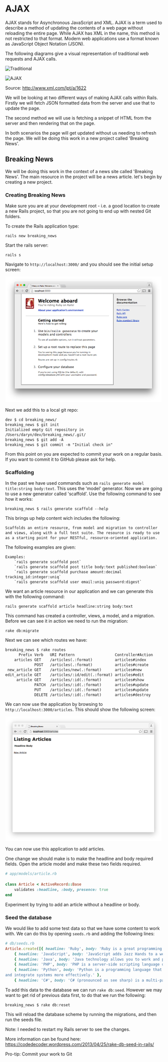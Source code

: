 # AJAX

AJAX stands for Asynchronous JavaScript and XML. AJAX is a term used to describe a method of updating the contents of a web page without reloading the entire page. While AJAX has XML in the name, this method is not restricted to that format. Modern web applications use a format known as JavaScript Object Notation (JSON). 

The following diagrams give a visual representation of traditional web requests and AJAX calls.

![Traditional](http://www.xml.com/2005/10/05/graphics/traditionalmodel.gif)

![AJAX](http://www.xml.com/2005/10/05/graphics/ajaxmodel.gif)

Source: http://www.xml.com/lpt/a/1622

We will be looking at two different ways of making AJAX calls within Rails. Firstly we will fetch JSON formatted data from the server and use that to update the page. 

The second method we will use is fetching a snippet of HTML from the server and then rendering that on the page. 

In both scenarios the page will get updated without us needing to refresh the page. We will be doing this work in a new project called 'Breaking News'.

## Breaking News

We will be doing this work in the context of a news site called 'Breaking News'. The main resource in the project will be a news article. let's begin by creating a new project. 

### Creating Breaking News

Make sure you are at your development root - i.e. a good location to create a new Rails project, so that you are not going to end up with nested Git folders.


To create the Rails application type:

```
rails new breaking_news
```

Start the rails server: 

```
rails s
```

Navigate to `http://localhost:3000/` and you should see the initial setup screen:

<img src="images/welcome.png" alt="Welcome Screen" width="500px" >

Next we add this to a local git repo:

```
dev $ cd breaking_news/
breaking_news $ git init
Initialized empty Git repository in /Users/daryn/dev/breaking_news/.git/
breaking_news $ git add -A
breaking_news $ git commit -m "Initial check in"

```

From this point on you are expected to commit your work on a regular basis. If you want to commit it to GitHub please ask for help.

### Scaffolding 

In the past we have used commands such as `rails generate model title:string body:text`. This uses the 'model' generator. Now we are going to use a new generator called 'scaffold'. Use the following command to see how it works:

```
breaking_news $ rails generate scaffold --help
```

This brings up help content wich includes the following:

```
Scaffolds an entire resource, from model and migration to controller and views, along with a full test suite. The resource is ready to use as a starting point for your RESTful, resource-oriented application.
```

The following examples are given:

```
Examples:
    `rails generate scaffold post`
    `rails generate scaffold post title body:text published:boolean`
    `rails generate scaffold purchase amount:decimal tracking_id:integer:uniq`
    `rails generate scaffold user email:uniq password:digest`
```

We want an article resource in our application and we can generate this with the following command:

```
rails generate scaffold article headline:string body:text
```

This command has created a controller, views, a model, and a migration. Before we can see it in action we need to run the migration:

```
rake db:migrate
```

Next we can see which routes we have:

```
breaking_news $ rake routes
      Prefix Verb   URI Pattern                  Controller#Action
    articles GET    /articles(.:format)          articles#index
             POST   /articles(.:format)          articles#create
 new_article GET    /articles/new(.:format)      articles#new
edit_article GET    /articles/:id/edit(.:format) articles#edit
     article GET    /articles/:id(.:format)      articles#show
             PATCH  /articles/:id(.:format)      articles#update
             PUT    /articles/:id(.:format)      articles#update
             DELETE /articles/:id(.:format)      articles#destroy

```

We can now use the application by browsing to `http://localhost:3000/articles`. This should show the following screen:

<img src="images/basic_app.png" alt="Basic App" width="500px" >


You can now use this application to add articles.

One change we should make is to make the headline and body required fields. Open the article model and make these two fields required.

```ruby
# app/models/article.rb

class Article < ActiveRecord::Base
	validates :headline, :body, presence: true
end

```

Experiment by trying to add an article without a headline or body.


### Seed the database

We would like to add some test data so that we have some content to work with. We can do this by opening `seeds.rb` and adding the following lines:

```ruby
# db/seeds.rb
Article.create([{ headline: 'Ruby', body: 'Ruby is a great programming language' }, 
	{ headline: 'JavaScript', body: 'JavaScript adds Jazz Hands to a website' },
	{ headline: 'Java', body: 'Java technology allows you to work and play in a secure computing environment. ' },
	{ headline: 'PHP', body: 'PHP is a server-side scripting language designed for web development but also used as a general-purpose programming language.' },
	{ headline: 'Python', body: 'Python is a programming language that lets you work quickly
and integrate systems more effectively.' },
	{ headline: 'C#', body: 'C# (pronounced as see sharp) is a multi-paradigm programming language.' },])
```

To add this data to the database we can run `rake db:seed`. However we may want to get rid of previous data first, to do that we run the following:

```
breaking_news $ rake db:reset
```
This will reload the database scheme by running the migrations, and then run the seeds file.

Note: I needed to restart my Rails server to see the changes. 

More information can be found here: https://codedecoder.wordpress.com/2013/04/25/rake-db-seed-in-rails/


Pro-tip: Commit your work to Git




